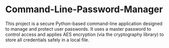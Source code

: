 # Command-Line-Password-Manager
This project is a secure Python-based command-line application designed to manage and protect user passwords. It uses a master password to control access and applies AES encryption (via the cryptography library) to store all credentials safely in a local file.
